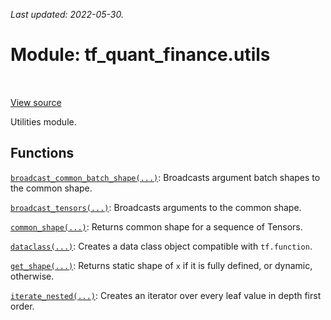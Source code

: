 <!--
This file is generated by a tool. Do not edit directly.
For open-source contributions the docs will be updated automatically.
-->

*Last updated: 2022-05-30.*

<div itemscope itemtype="http://developers.google.com/ReferenceObject">
<meta itemprop="name" content="tf_quant_finance.utils" />
<meta itemprop="path" content="Stable" />
</div>

# Module: tf_quant_finance.utils

<!-- Insert buttons and diff -->

<table class="tfo-notebook-buttons tfo-api" align="left">
</table>

<a target="_blank" href="https://github.com/google/tf-quant-finance/blob/master/tf_quant_finance/utils/__init__.py">View source</a>



Utilities module.



## Functions

[`broadcast_common_batch_shape(...)`](../tf_quant_finance/utils/broadcast_common_batch_shape.md): Broadcasts argument batch shapes to the common shape.

[`broadcast_tensors(...)`](../tf_quant_finance/utils/broadcast_tensors.md): Broadcasts arguments to the common shape.

[`common_shape(...)`](../tf_quant_finance/utils/common_shape.md): Returns common shape for a sequence of Tensors.

[`dataclass(...)`](../tf_quant_finance/utils/dataclass.md): Creates a data class object compatible with `tf.function`.

[`get_shape(...)`](../tf_quant_finance/utils/get_shape.md): Returns static shape of `x` if it is fully defined, or dynamic, otherwise.

[`iterate_nested(...)`](../tf_quant_finance/utils/iterate_nested.md): Creates an iterator over every leaf value in depth first order.

